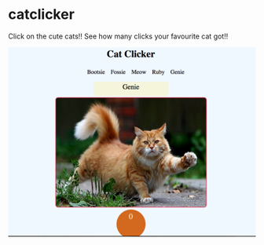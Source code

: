 # catclicker
Click on the cute cats!! See how many clicks your favourite cat got!!

![Cat Clicker](/screen?raw=true "CuteCats")
